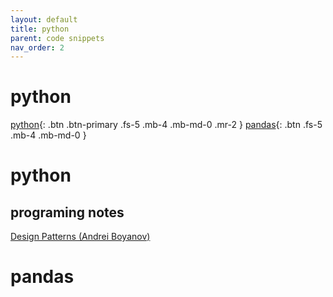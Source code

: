 ```yaml
---
layout: default
title: python
parent: code snippets
nav_order: 2
---
```


# python

[python](#python){: .btn .btn-primary .fs-5 .mb-4 .mb-md-0 .mr-2 }
[pandas](#pandas){: .btn .fs-5 .mb-4 .mb-md-0 }

# python

## programing notes

[Design Patterns (Andrei Boyanov)](/hello-world/content/codesnippets/notes_andrei_boyanov/)

# pandas
